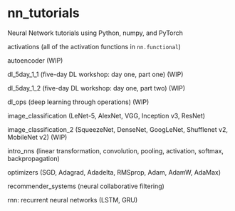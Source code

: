 # nn_tutorials
Neural Network tutorials using Python, numpy, and PyTorch

activations (all of the activation functions in `nn.functional`)

autoencoder (WIP)

dl_5day_1_1 (five-day DL workshop: day one, part one) (WIP)

dl_5day_1_2 (five-day DL workshop: day one, part two) (WIP)

dl_ops (deep learning through operations) (WIP)

image_classification (LeNet-5, AlexNet, VGG, Inception v3, ResNet)

image_classification_2 (SqueezeNet, DenseNet, GoogLeNet, Shufflenet v2, MobileNet v2) (WIP)

intro_nns (linear transformation, convolution, pooling, activation, softmax, backpropagation)

optimizers (SGD, Adagrad, Adadelta, RMSprop, Adam, AdamW, AdaMax)

recommender_systems (neural collaborative filtering)

rnn: recurrent neural networks (LSTM, GRU)
